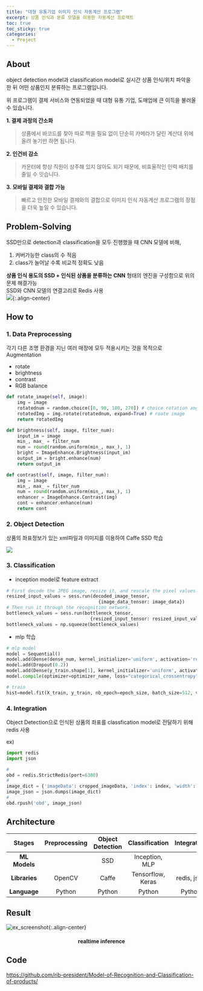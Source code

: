 ```yaml
---
title: "대형 유통기업 이미지 인식 자동계산 프로그램"
excerpt: 상품 인식과 분류 모델을 이용한 자동계산 프로젝트
toc: true
toc_sticky: true
categories:
  - Project
---
```



## About

object detection model과 classification model로 실시간 상품 인식/위치 파악을 한 뒤 어떤 상품인지 분류하는 프로그램입니다.  


위 프로그램이 결제 서비스와 연동되었을 때 대형 유통 기업, 도매업에 큰 이득을 불러올 수 있습니다.  
  
    

**1. 결제 과정의 간소화**
> 상품에서 바코드를 찾아 따로 찍을 필요 없이 단순히 카메라가 달린 계산대 위에 올려 놓기만 하면 됩니다.  

**2. 인건비 감소**
> 카운터에 항상 직원이 상주해 있지 않아도 되기 때문에, 비효율적인 인력 배치를 줄일 수 잇습니다.  

**3. 모바일 결제와 결합 가능**
> 빠르고 안전한 모바일 결제와의 결합으로 이미지 인식 자동계산 프로그램의 장점을 더욱 높일 수 있습니다.  
  
  
## Problem-Solving
SSD만으로 detection과 classification을 모두 진행했을 때 CNN 모델에 비해,  
1. 커버가능한 class의 수 적음
2. class가 늘어날 수록 비교적 정확도 낮음
  
**상품 인식 용도의 SSD + 인식된 상품을 분류하는 CNN** 형태의 엔진을 구성함으로 위의 문제 해결가능  
SSD와 CNN 모델의 연결고리로 Redis 사용  
![](./assets/images/checkout_solution_.jpg/){:.align-center}



## How to
### 1. Data Preprocessing  
각기 다른 조명 환경을 지닌 여러 매장에 모두 적용시키는 것을 목적으로 Augmentation
* rotate
* brightness
* contrast
* RGB balance
  

``` python
def rotate_image(self, image):
    img = image
    rotatednum = random.choice([0, 90, 180, 270]) # choice rotation angle randomly
    rotatedImg = img.rotate(rotatednum, expand=True) # roate image
    return rotatedImg
```
  
``` python
def brightness(self, image, filter_num):
    input_im = image
    min_, max_ = filter_num
    num = round(random.uniform(min_, max_), 1)
    bright = ImageEnhance.Brightness(input_im)
    output_im = bright.enhance(num)
    return output_im
```
  
``` python
def contrast(self, image, filter_num):
    img = image
    min_, max_ = filter_num
    num = round(random.uniform(min_, max_), 1)
    enhancer = ImageEnhance.Contrast(img)
    cont = enhancer.enhance(num)
    return cont
```
  

### 2. Object Detection  
상품의 좌표정보가 있는 xml파일과 이미지를 이용하여 Caffe SSD 학습
  
  
![](./assets/images/ssd_xml_.jpg/)
  
  
  
### 3. Classification  
* inception model로 feature extract
  
``` python
# First decode the JPEG image, resize it, and rescale the pixel values.
resized_input_values = sess.run(decoded_image_tensor,
                                  {image_data_tensor: image_data})
# Then run it through the recognition network.
bottleneck_values = sess.run(bottleneck_tensor,
                               {resized_input_tensor: resized_input_values})
bottleneck_values = np.squeeze(bottleneck_values)
```  
  
  

* mlp 학습
  
``` python
# mlp model
model = Sequential()
model.add(Dense(dense_num, kernel_initializer='uniform', activation='relu', input_dim=2048))
model.add(Dropout(0.2))
model.add(Dense(y_train.shape[1], kernel_initializer='uniform', activation='softmax'))
model.compile(optimizer=optimizer_name, loss="categorical_crossentropy", metrics=["accuracy"])

# train
hist=model.fit(X_train, y_train, nb_epoch=epoch_size, batch_size=512, validation_data=(X_test, y_test), callbacks=callbacks_list)
```
  
  
### 4. Integration
Object Detection으로 인식된 상품의 좌표를 classfication model로 전달하기 위해 redis 사용
  
ex)
``` python
import redis
import json

#
obd = redis.StrictRedis(port=6380)
#
image_dict = {'imageData': cropped_imageData, 'index': index, 'width': w, 'height': h}
image_json = json.dumps(image_dict)
#
obd.rpush('obd', image_json)
```



  

## Architecture  


|Stages | Preprocessing | Object Detection |Classification|Integration|
|:-----:|:-------------:|:----------------:|:---------------------:|:---------:|
|**ML Models** | | SSD | Inception, MLP| |
|**Libraries** | OpenCV | Caffe | Tensorflow, Keras|redis, json|
|**Language** | Python | Python | Python| Python|
  


## Result
![ex_screenshot](/assets/images/output.gif){:.align-center}
#### <center>realtime inference</center>
  
  

## Code
<https://github.com/rib-president/Model-of-Recognition-and-Classification-of-products/>
